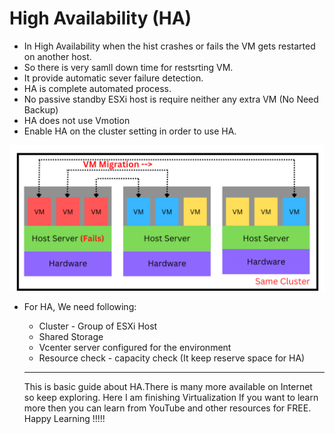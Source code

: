 # High Availability (HA)
- In High Availability when the hist crashes or fails the VM gets restarted on another host.
- So there is very samll down time for restsrting VM.
- It provide automatic sever failure detection.
- HA is complete automated process.
- No passive standby ESXi host is require neither any extra VM (No Need Backup)
- HA does not use Vmotion
- Enable HA on the cluster setting in order to use HA.
<img src="Images/HA.png?raw=true" alt="High Availability ">


- For HA, We need following:
  - Cluster - Group of ESXi Host
  - Shared Storage
  - Vcenter server configured for the environment
  - Resource check - capacity check (It keep reserve space for HA)

  <hr>
  
  This is basic guide about HA.There is many more available on Internet so keep exploring. Here I am finishing Virtualization If you want to learn more then you can learn from YouTube and other resources for FREE. <br>
  Happy Learning !!!!!